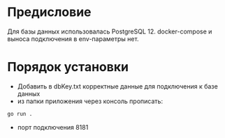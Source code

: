 # Предисловие
Для базы данных использовалась PostgreSQL 12. docker-compose и выноса подключения в env-параметры нет.
# Порядок установки
 - Добавить в dbKey.txt корректные данные для подключения к базе данных
 - из папки приложения через консоль прописать:
```sh
go run .
```
 - порт подключения 8181